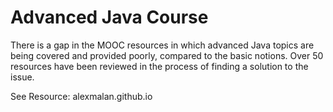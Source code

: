 # Advanced Java Course 

There is a gap in the MOOC resources in which advanced Java topics are being covered and provided poorly, 
compared to the basic notions. Over 50 resources have been reviewed in the process of finding a solution to the issue.

See Resource: alexmalan.github.io
